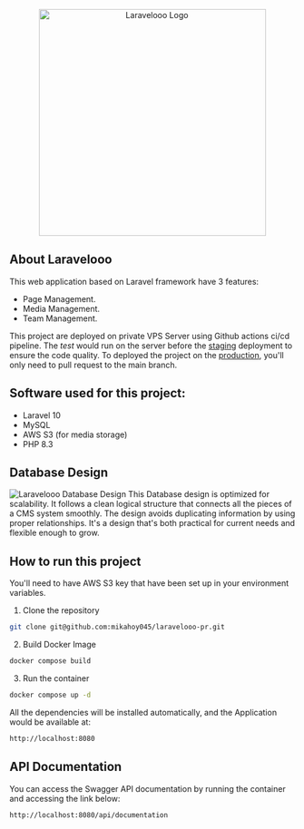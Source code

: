 <p align="center"><a href="http://147.93.110.185:8080/api/documentation" target="_blank"><img src="https://lvlooo.s3.ap-southeast-1.amazonaws.com/zreadme/laravelooo-removebg-preview.png" width="400" alt="Laravelooo Logo"></a></p>

## About Laravelooo

This web application based on Laravel framework have 3 features:

- Page Management.
- Media Management.
- Team Management.

This project are deployed on private VPS Server using Github actions ci/cd pipeline. The *test* would run on the server before the [staging](http://147.93.110.185:8000/api/documentation) deployment to ensure the code quality. To deployed the project on the [production](http://147.93.110.185:8080/api/documentation), you'll only need to pull request to the main branch.

## Software used for this project:
- Laravel 10
- MySQL
- AWS S3 (for media storage)
- PHP 8.3

## Database Design
<img src="https://lvlooo.s3.ap-southeast-1.amazonaws.com/zreadme/laravelooo-erd.png" alt="Laravelooo Database Design">
This Database design is optimized for scalability. It follows a clean logical structure that connects all the pieces of a CMS system smoothly. The design avoids duplicating information by using proper relationships. It's a design that's both practical for current needs and flexible enough to grow.

## How to run this project
You'll need to have AWS S3 key that have been set up in your environment variables. 

1. Clone the repository
```bash
git clone git@github.com:mikahoy045/laravelooo-pr.git
```

2. Build Docker Image
```bash
docker compose build
```

3. Run the container
```bash
docker compose up -d
```

All the dependencies will be installed automatically, and the Application would be available at:
```bash
http://localhost:8080
```

## API Documentation

You can access the Swagger API documentation by running the container and accessing the link below:
```bash
http://localhost:8080/api/documentation
```

